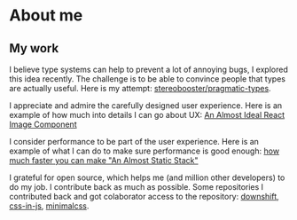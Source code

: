 # About me

## My work

I believe type systems can help to prevent a lot of annoying bugs, I explored this idea recently. The challenge is to be able to convince people that types are actually useful. Here is my attempt: [stereobooster/pragmatic-types](https://github.com/stereobooster/pragmatic-types).

I appreciate and admire the carefully designed user experience. Here is an example of how much into details I can go about UX: [An Almost Ideal React Image Component](https://github.com/stereobooster/react-ideal-image/blob/master/introduction.md)

I consider performance to be part of the user experience. Here is an example of what I can do to make sure performance is good enough: [how much faster you can make "An Almost Static Stack"](https://github.com/stereobooster/react-snap/blob/master/doc/an-almost-static-stack-optimization.md)

I grateful for open source, which helps me (and million other developers) to do my job. I contribute back as much as possible. Some repositories I contributed back and got colaborator access to the repository: [downshift](https://github.com/paypal/downshift), [css-in-js](https://github.com/MicheleBertoli/css-in-js), [minimalcss](https://github.com/peterbe/minimalcss).



